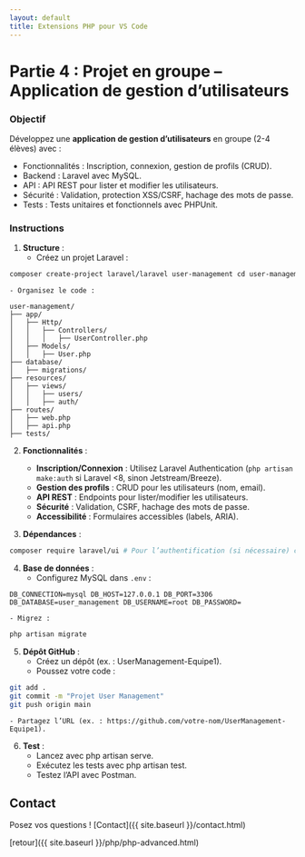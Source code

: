 ```yaml
---
layout: default
title: Extensions PHP pour VS Code
---
```


# Partie 4 : Projet en groupe – Application de gestion d’utilisateurs

### Objectif

Développez une **application de gestion d’utilisateurs** en groupe (2-4 élèves) avec :

- Fonctionnalités : Inscription, connexion, gestion de profils (CRUD). 
- Backend : Laravel avec MySQL. 
- API : API REST pour lister et modifier les utilisateurs. 
- Sécurité : Validation, protection XSS/CSRF, hachage des mots de passe. 
- Tests : Tests unitaires et fonctionnels avec PHPUnit. 

### Instructions
1. **Structure** : 
    - Créez un projet Laravel :

```bash
composer create-project laravel/laravel user-management cd user-management php artisan serve
```

    - Organisez le code :

```text
user-management/ 
├── app/ 
│   ├── Http/ 
│   │   ├── Controllers/ 
│   │   │   ├── UserController.php 
│   ├── Models/ 
│   │   ├── User.php 
├── database/ 
│   ├── migrations/ 
├── resources/ 
│   ├── views/ 
│   │   ├── users/ 
│   │   ├── auth/ 
├── routes/ 
│   ├── web.php 
│   ├── api.php 
├── tests/
```

2. **Fonctionnalités** :
    - **Inscription/Connexion** : Utilisez Laravel Authentication (`php artisan make:auth` si Laravel <8, sinon Jetstream/Breeze). 
    - **Gestion des profils** : CRUD pour les utilisateurs (nom, email). 
    - **API REST** : Endpoints pour lister/modifier les utilisateurs. 
    - **Sécurité** : Validation, CSRF, hachage des mots de passe. 
    - **Accessibilité** : Formulaires accessibles (labels, ARIA). 

3. **Dépendances** :

```bash
composer require laravel/ui # Pour l’authentification (si nécessaire) composer require phpunit/phpunit --dev
```

4. **Base de données** : 
    - Configurez MySQL dans `.env` :

```text
DB_CONNECTION=mysql DB_HOST=127.0.0.1 DB_PORT=3306 DB_DATABASE=user_management DB_USERNAME=root DB_PASSWORD=
```

    - Migrez :


```bash
php artisan migrate
```

5. **Dépôt GitHub** :
    - Créez un dépôt (ex. : UserManagement-Equipe1). 
    - Poussez votre code : 

```bash
git add . 
git commit -m "Projet User Management" 
git push origin main
```
    - Partagez l’URL (ex. : https://github.com/votre-nom/UserManagement-Equipe1). 

6. **Test** :
    - Lancez avec php artisan serve. 
    - Exécutez les tests avec php artisan test. 
    - Testez l’API avec Postman. 

## Contact

Posez vos questions ! [Contact]({{ site.baseurl }}/contact.html)


[retour]({{ site.baseurl }}/php/php-advanced.html)
